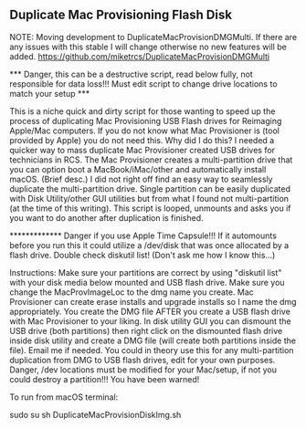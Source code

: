<h2>Duplicate Mac Provisioning Flash Disk</h2>

NOTE: Moving development to DuplicateMacProvisionDMGMulti. If there are any issues with this stable I will change otherwise no new features will be added. https://github.com/miketrcs/DuplicateMacProvisionDMGMulti

*** Danger, this can be a destructive script, read below fully, not responsible for data loss!!! Must edit script to change drive locations to match your setup ***

This is a niche quick and dirty script for those wanting to speed up the process of duplicating Mac Provisioning USB Flash drives
for Reimaging Apple/Mac computers. If you do not know what Mac Provisioner is (tool provided by Apple) you do not need this.
Why did I do this? I needed a quicker way to mass duplicate Mac Provisioner created USB drives for technicians in RCS. 
The Mac Provisioner creates a multi-partition drive that you can option boot a MacBook/iMac/other and automatically install
macOS. (Brief desc.) I did not right off find an easy way to seamlessly duplicate the multi-partition drive. Single partition
can be easily duplicated with Disk Utility/other GUI utilities but from what I found not multi-partition (at the time of this
writing). This script is looped, unmounts and asks you if you want to do another after duplication is finished. 

************* Danger if you use Apple Time Capsule!!! If it automounts before you run this it could utilize a /dev/disk that 
was once allocated by a flash drive. Double check diskutil list! (Don't ask me how I know this...)

Instructions:
Make sure your partitions are correct by using "diskutil list" with your disk media below mounted and USB flash drive.
Make sure you change the MacProvImageLoc to the dmg name you create. Mac Provisioner can create erase installs and upgrade installs
so I name the dmg appropriately. You create the DMG file AFTER you create a USB flash drive with Mac Provisioner to your liking. In
disk utility GUI you can dismount the USB drive (both partitions) then right click on the dismounted flash drive inside 
disk utility and create a DMG file (will create both partitions inside the file). Email me if needed. 
You could in theory use this for any multi-partition duplication from DMG to USB flash drives, edit for your own purposes. 
Danger, /dev locations must be modified for your Mac/setup, if not you could destroy a partition!!! You have been warned!

To run from macOS terminal:

sudo su
sh DuplicateMacProvisionDiskImg.sh
